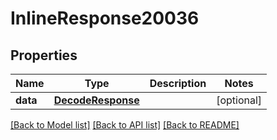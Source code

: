 # InlineResponse20036

## Properties
Name | Type | Description | Notes
------------ | ------------- | ------------- | -------------
**data** | [**DecodeResponse**](DecodeResponse.md) |  | [optional] 

[[Back to Model list]](../README.md#documentation-for-models) [[Back to API list]](../README.md#documentation-for-api-endpoints) [[Back to README]](../README.md)

